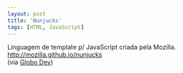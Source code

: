 ```yaml
---
layout: post
title: 'Nunjucks'
tags: [HTML, JavaScript]
---
```


Linguagem de template p/ JavaScript criada pela Mozilla.<br>
<http://mozilla.github.io/nunjucks><br>
(via [Globo Dev](http://dev.globo.com/post/99915147233/nunjucks-uma-linguagem-de-template-javascript))
